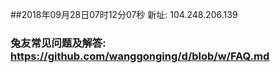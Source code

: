##2018年09月28日07时12分07秒 新址: 104.248.206.139
### 兔友常见问题及解答: https://github.com/wanggonging/d/blob/w/FAQ.md
